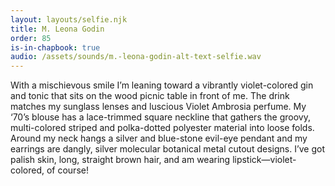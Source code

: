 ```yaml
---
layout: layouts/selfie.njk
title: M. Leona Godin
order: 85
is-in-chapbook: true
audio: /assets/sounds/m.-leona-godin-alt-text-selfie.wav
---
```


With a mischievous smile I’m leaning toward a vibrantly violet-colored gin and tonic that sits on the wood picnic table in front of me. The drink matches my sunglass lenses and luscious Violet Ambrosia perfume. My ‘70’s blouse has a lace-trimmed square neckline that gathers the groovy, multi-colored striped and polka-dotted polyester material into loose folds. Around my neck hangs a silver and blue-stone evil-eye pendant and my earrings are dangly, silver molecular botanical metal cutout designs. I’ve got palish skin, long, straight brown hair, and am wearing lipstick—violet-colored, of course!
